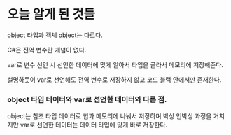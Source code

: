 # 오늘 알게 된 것들

object 타입과 객체 object는 다르다.

C#은 전역 변수란 개념이 없다.

var로 변수 선언 시 선언한 데이터에 맞게 알아서 타입을 골라서 메모리에 저장해준다.

설명하듯이 var로 선언해도 전역 변수로 저장하지 않고 코드 블럭 안에서만 존재한다.


### object 타입 데이터와 var로 선언한 데이터와 다른 점.

object는 참조 타입 데이터로 힙과 메모리에 나눠서 저장하며 박싱 언박싱 과정을 거치지만 var로 선언한 데이터는 데이터 타입에 맞게 바로 저장한다.
